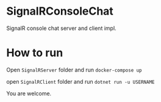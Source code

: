 # SignalRConsoleChat
SignalR console chat server and client impl.

# How to run
Open `SignalRServer` folder and run 
```docker-compose up```

open `SignalRClient` folder and run
```dotnet run -u USERNAME```

You are welcome.